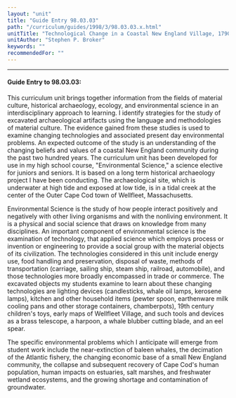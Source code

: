 ```yaml
---
layout: "unit"
title: "Guide Entry 98.03.03"
path: "/curriculum/guides/1998/3/98.03.03.x.html"
unitTitle: "Technological Change in a Coastal New England Village, 1790-1990 -- The Duck Creek Harbor Site, Wellfleet, Massachusetts"
unitAuthor: "Stephen P. Broker"
keywords: ""
recommendedFor: ""
---
```

<body>
<hr/>
 <h4>
  Guide Entry to 98.03.03:
 </h4>
 This curriculum unit brings together information from the fields of material culture, historical archaeology, ecology, and environmental science in an interdisciplinary approach to learning.  I identify strategies for the study of excavated archaeological artifacts using the language and methodologies of material culture.  The evidence gained from these studies is used to examine changing technologies and associated present day environmental problems.  An expected outcome of the study is an understanding of the changing beliefs and values of a coastal New England community during the past two hundred years.  The curriculum unit has been developed for use in my high school course, "Environmental Science," a science elective for juniors and seniors.  It is based on a long term historical archaeology project I have been conducting.  The archaeological site, which is underwater at high tide and exposed at low tide, is in a tidal creek at the center of the Outer Cape Cod town of Wellfleet, Massachusetts.
 <p>
  Environmental Science is the study of how people interact positively and negatively with other living organisms and with the nonliving environment.  It is a physical and social science that draws on knowledge from many disciplines.  An important component of environmental science is the examination of technology, that applied science which employs process or invention or engineering to provide a social group with the material objects of its civilization.  The technologies considered in this unit include energy use, food handling and preservation, disposal of waste, methods of transportation (carriage, sailing ship, steam ship, railroad, automobile), and those technologies more broadly encompassed in trade or commerce.  The excavated objects my students examine to learn about these changing technologies are lighting devices (candlesticks, whale oil lamps, kerosene lamps), kitchen and other household items (pewter spoon, earthenware milk cooling pans and other storage containers, chamberpots), 19th century children's toys, early maps of Wellfleet Village, and such tools and devices as a brass telescope, a harpoon, a whale blubber cutting blade, and an eel spear.
 </p>
 <p>
  The specific environmental problems which I anticipate will emerge from student work include the near-extinction of baleen whales, the decimation of the Atlantic fishery, the changing economic base of a small New England community, the collapse and subsequent recovery of Cape Cod's human population, human impacts on estuaries, salt marshes, and freshwater wetland ecosystems, and the growing shortage and contamination of groundwater.
 </p>

</body>